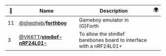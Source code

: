 |:star2: | Name | Description | 🌍|
|---|---|---|---|
|11|[@shepheb](https://github.com/shepheb)/[**forthboy**](https://github.com/shepheb/forthboy)|Gameboy emulator in (G)Forth||
|3|[@VK6TT](https://github.com/VK6TT)/[**stm8ef-nRF24L01-**](https://github.com/VK6TT/stm8ef-nRF24L01-)|To allow the stm8ef barebones board to interface with a nRF24L01+||

